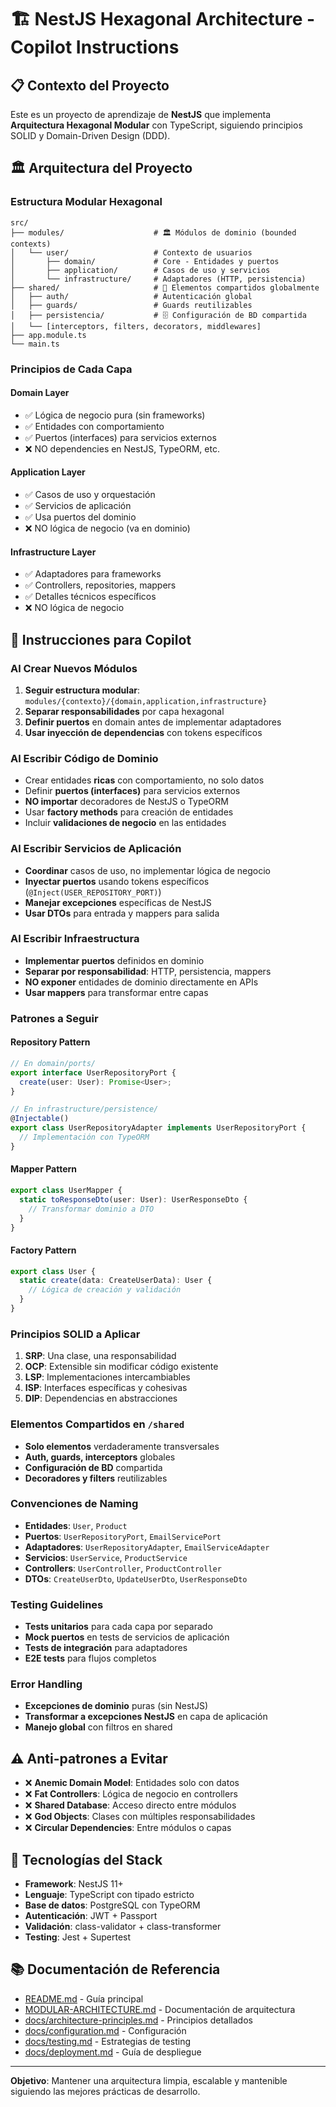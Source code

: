 <!-- Use this file to provide workspace-specific custom instructions to Copilot. For more details, visit https://code.visualstudio.com/docs/copilot/copilot-customization#_use-a-githubcopilotinstructionsmd-file -->

# 🏗️ NestJS Hexagonal Architecture - Copilot Instructions

## 📋 Contexto del Proyecto

Este es un proyecto de aprendizaje de **NestJS** que implementa **Arquitectura Hexagonal Modular** con TypeScript, siguiendo principios SOLID y Domain-Driven Design (DDD).

## 🏛️ Arquitectura del Proyecto

### Estructura Modular Hexagonal

```
src/
├── modules/                    # 🏛️ Módulos de dominio (bounded contexts)
│   └── user/                   # Contexto de usuarios
│       ├── domain/             # Core - Entidades y puertos
│       ├── application/        # Casos de uso y servicios
│       └── infrastructure/     # Adaptadores (HTTP, persistencia)
├── shared/                     # 🔄 Elementos compartidos globalmente
│   ├── auth/                   # Autenticación global
│   ├── guards/                 # Guards reutilizables
│   ├── persistencia/           # 🗄️ Configuración de BD compartida
│   └── [interceptors, filters, decorators, middlewares]
├── app.module.ts
└── main.ts
```

### Principios de Cada Capa

#### Domain Layer
- ✅ Lógica de negocio pura (sin frameworks)
- ✅ Entidades con comportamiento
- ✅ Puertos (interfaces) para servicios externos
- ❌ NO dependencies en NestJS, TypeORM, etc.

#### Application Layer  
- ✅ Casos de uso y orquestación
- ✅ Servicios de aplicación
- ✅ Usa puertos del dominio
- ❌ NO lógica de negocio (va en dominio)

#### Infrastructure Layer
- ✅ Adaptadores para frameworks
- ✅ Controllers, repositories, mappers
- ✅ Detalles técnicos específicos
- ❌ NO lógica de negocio

## 🎯 Instrucciones para Copilot

### Al Crear Nuevos Módulos
1. **Seguir estructura modular**: `modules/{contexto}/{domain,application,infrastructure}`
2. **Separar responsabilidades** por capa hexagonal
3. **Definir puertos** en domain antes de implementar adaptadores
4. **Usar inyección de dependencias** con tokens específicos

### Al Escribir Código de Dominio
- Crear entidades **ricas** con comportamiento, no solo datos
- Definir **puertos (interfaces)** para servicios externos
- **NO importar** decoradores de NestJS o TypeORM
- Usar **factory methods** para creación de entidades
- Incluir **validaciones de negocio** en las entidades

### Al Escribir Servicios de Aplicación
- **Coordinar** casos de uso, no implementar lógica de negocio
- **Inyectar puertos** usando tokens específicos (`@Inject(USER_REPOSITORY_PORT)`)
- **Manejar excepciones** específicas de NestJS
- **Usar DTOs** para entrada y mappers para salida

### Al Escribir Infraestructura
- **Implementar puertos** definidos en dominio
- **Separar por responsabilidad**: HTTP, persistencia, mappers
- **NO exponer** entidades de dominio directamente en APIs
- **Usar mappers** para transformar entre capas

### Patrones a Seguir

#### Repository Pattern
```typescript
// En domain/ports/
export interface UserRepositoryPort {
  create(user: User): Promise<User>;
}

// En infrastructure/persistence/
@Injectable()
export class UserRepositoryAdapter implements UserRepositoryPort {
  // Implementación con TypeORM
}
```

#### Mapper Pattern
```typescript
export class UserMapper {
  static toResponseDto(user: User): UserResponseDto {
    // Transformar dominio a DTO
  }
}
```

#### Factory Pattern
```typescript
export class User {
  static create(data: CreateUserData): User {
    // Lógica de creación y validación
  }
}
```

### Principios SOLID a Aplicar

1. **SRP**: Una clase, una responsabilidad
2. **OCP**: Extensible sin modificar código existente
3. **LSP**: Implementaciones intercambiables
4. **ISP**: Interfaces específicas y cohesivas  
5. **DIP**: Dependencias en abstracciones

### Elementos Compartidos en `/shared`
- **Solo elementos** verdaderamente transversales
- **Auth, guards, interceptors** globales
- **Configuración de BD** compartida
- **Decoradores y filters** reutilizables

### Convenciones de Naming
- **Entidades**: `User`, `Product`
- **Puertos**: `UserRepositoryPort`, `EmailServicePort`
- **Adaptadores**: `UserRepositoryAdapter`, `EmailServiceAdapter`
- **Servicios**: `UserService`, `ProductService`
- **Controllers**: `UserController`, `ProductController`
- **DTOs**: `CreateUserDto`, `UpdateUserDto`, `UserResponseDto`

### Testing Guidelines
- **Tests unitarios** para cada capa por separado
- **Mock puertos** en tests de servicios de aplicación
- **Tests de integración** para adaptadores
- **E2E tests** para flujos completos

### Error Handling
- **Excepciones de dominio** puras (sin NestJS)
- **Transformar a excepciones NestJS** en capa de aplicación
- **Manejo global** con filtros en shared

## ⚠️ Anti-patrones a Evitar

- ❌ **Anemic Domain Model**: Entidades solo con datos
- ❌ **Fat Controllers**: Lógica de negocio en controllers  
- ❌ **Shared Database**: Acceso directo entre módulos
- ❌ **God Objects**: Clases con múltiples responsabilidades
- ❌ **Circular Dependencies**: Entre módulos o capas

## 🔧 Tecnologías del Stack

- **Framework**: NestJS 11+
- **Lenguaje**: TypeScript con tipado estricto
- **Base de datos**: PostgreSQL con TypeORM
- **Autenticación**: JWT + Passport
- **Validación**: class-validator + class-transformer
- **Testing**: Jest + Supertest

## 📚 Documentación de Referencia

- [README.md](../README.md) - Guía principal
- [MODULAR-ARCHITECTURE.md](../MODULAR-ARCHITECTURE.md) - Documentación de arquitectura
- [docs/architecture-principles.md](../docs/architecture-principles.md) - Principios detallados
- [docs/configuration.md](../docs/configuration.md) - Configuración
- [docs/testing.md](../docs/testing.md) - Estrategias de testing
- [docs/deployment.md](../docs/deployment.md) - Guía de despliegue

---

**Objetivo**: Mantener una arquitectura limpia, escalable y mantenible siguiendo las mejores prácticas de desarrollo.
